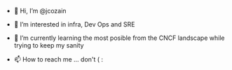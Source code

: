 - 👋 Hi, I’m @jcozain
- 👀 I’m interested in infra, Dev Ops and SRE
- 🌱 I’m currently learning the most posible from the CNCF landscape while trying to keep my sanity

- 📫 How to reach me ... don't ( :
